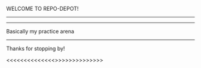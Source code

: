 WELCOME TO REPO-DEPOT!

___________________________
___________________________

Basically my practice arena
___________________________
Thanks for stopping by!

<<<<<<<<<<<<<<>>>>>>>>>>>>>>
